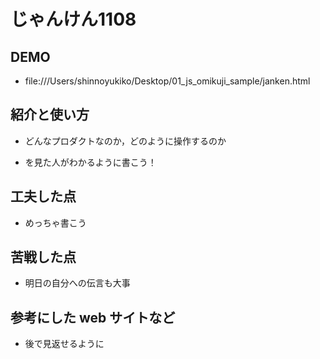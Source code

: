 # じゃんけん1108

## DEMO

  - file:///Users/shinnoyukiko/Desktop/01_js_omikuji_sample/janken.html

## 紹介と使い方

  - どんなプロダクトなのか，どのように操作するのか

  - を見た人がわかるように書こう！

## 工夫した点

  - めっちゃ書こう

## 苦戦した点

  - 明日の自分への伝言も大事

## 参考にした web サイトなど

  - 後で見返せるように